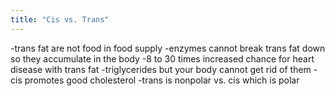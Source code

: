 ```yaml
---
title: "Cis vs. Trans"
---
```

-trans fat are not food in food supply
-enzymes cannot break trans fat down so they accumulate in the body
-8 to 30 times increased chance for heart disease with trans fat
-triglycerides but your body cannot get rid of them
-cis promotes good cholesterol
-trans is nonpolar vs. cis which is polar

